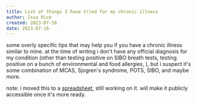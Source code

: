 ```yaml
---
title: List of things I have tried for my chronic illness
author: Issa Rice
created: 2023-07-16
date: 2023-07-16
---
```


some overly specific tips that may help you if you have a chronic illness similar to mine. at the time of writing i don't have any official diagnosis for my condition (other than testing positive on SIBO breath tests, testing positive on a bunch of environmental and food allergies, ), but i suspect it's some combination of MCAS, Sjogren's syndrome, POTS, SIBO, and maybe more.

note: i moved this to a [spreadsheet](https://docs.google.com/spreadsheets/d/1n5ztTZ0gsqsOnZAjknwY6Sgeq8jkpE58GPBdypTJ6Mk/edit?usp=sharing), still working on it. will make it publicly accessible once it's more ready.